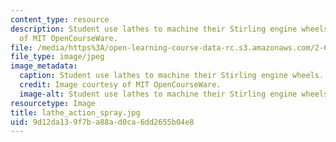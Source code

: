 ```yaml
---
content_type: resource
description: Student use lathes to machine their Stirling engine wheels. Image courtesy
  of MIT OpenCourseWare.
file: /media/https%3A/open-learning-course-data-rc.s3.amazonaws.com/2-670-mechanical-engineering-tools-january-iap-2004/9d12da139f7ba88ad0ca6dd2655b04e8_lathe_action_spray.jpg
file_type: image/jpeg
image_metadata:
  caption: Student use lathes to machine their Stirling engine wheels.
  credit: Image courtesy of MIT OpenCourseWare.
  image-alt: Student use lathes to machine their Stirling engine wheels.
resourcetype: Image
title: lathe_action_spray.jpg
uid: 9d12da13-9f7b-a88a-d0ca-6dd2655b04e8
---
```

